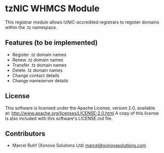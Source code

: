 # tzNIC WHMCS Module
This registrar module allows tzNIC-accredited registrars to register domains within the .tz namespace.

## Features (to be implemented)
* Register .tz domain names
* Renew .tz domain names
* Transfer .tz domain names
* Delete .tz domain names
* Change contact details
* Change nameserver details

## License ##
This software is licensed under the Apache License, version 2.0, available at: <http://www.apache.org/licenses/LICENSE-2.0.html>
A copy of this license is also included with this software's LICENSE.md file.

## Contributors
* Marcel Ruhf (Xonova Solutions Ltd) [marcel@xonovasolutions.com](mailto:marcel@xonovasolutions.com)
